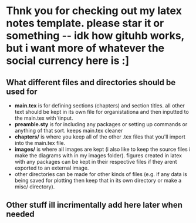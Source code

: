 # Thnk you for checking out my latex notes template. please star it or something -- idk how gituhb works, but i want more of whatever the social currency here is :]

## What different files and directories should be used for

- **main.tex** is for defining sections (chapters) and section titles. all other text should be kept in its own file for organistationa and then inputted to the main.tex with \input.
- **preamble.sty** is for including any packages or setting up commands or anything of that sort. keeps main.tex cleaner
- **chapters/** is where you keep all of the other .tex files that you'll import into the main.tex file.
- **images/** is where all images are kept (i also like to keep the source files i make the diagrams with in my images folder). figures created in latex with any packages can be kept in their respective files if they arent exported to an external image.
- other directories can be made for other kinds of files (e.g. if any data is being saved for plotting then keep that in its own directory or make a misc/ directory).

## Other stuff ill incrimentally add here later when needed
